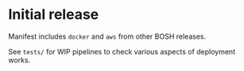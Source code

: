 # Initial release

Manifest includes `docker` and `aws` from other BOSH releases.

See `tests/` for WIP pipelines to check various aspects of deployment works.